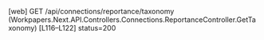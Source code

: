 [web] GET /api/connections/reportance/taxonomy  (Workpapers.Next.API.Controllers.Connections.ReportanceController.GetTaxonomy)  [L116–L122] status=200

